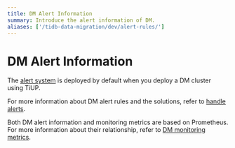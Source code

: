 ```yaml
---
title: DM Alert Information
summary: Introduce the alert information of DM.
aliases: ['/tidb-data-migration/dev/alert-rules/']
---
```


# DM Alert Information

The [alert system](migrate-data-using-dm.md#step-8-monitor-the-task-and-check-logs) is deployed by default when you deploy a DM cluster using TiUP.

For more information about DM alert rules and the solutions, refer to [handle alerts](handle-alerts.md).

Both DM alert information and monitoring metrics are based on Prometheus. For more information about their relationship, refer to [DM monitoring metrics](monitor-a-dm-cluster.md).
